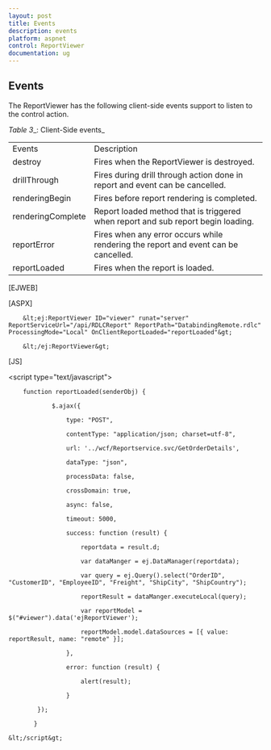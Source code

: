 ```yaml
---
layout: post
title: Events
description: events
platform: aspnet
control: ReportViewer
documentation: ug
---
```


## Events

The ReportViewer has the following client-side events support to listen to the control action.

_Table_ _3__: Client-Side events_

<table>
<tr>
<td>
Events</td><td>
Description</td></tr>
<tr>
<td>
destroy</td><td>
Fires when the ReportViewer is destroyed.</td></tr>
<tr>
<td>
drillThrough</td><td>
Fires during drill through action done in report and event can be cancelled.</td></tr>
<tr>
<td>
renderingBegin</td><td>
Fires before report rendering is completed.</td></tr>
<tr>
<td>
renderingComplete</td><td>
Report loaded method that is triggered when report and sub report begin loading.</td></tr>
<tr>
<td>
reportError</td><td>
Fires when any error occurs while rendering the report and event can be cancelled.</td></tr>
<tr>
<td>
reportLoaded</td><td>
Fires when the report is loaded.</td></tr>
</table>






[EJWEB]

[ASPX]

        &lt;ej:ReportViewer ID="viewer" runat="server" ReportServiceUrl="/api/RDLCReport" ReportPath="DatabindingRemote.rdlc" ProcessingMode="Local" OnClientReportLoaded="reportLoaded"&gt;

        &lt;/ej:ReportViewer&gt;

[JS]



&lt;script type="text/javascript"&gt;

        function reportLoaded(senderObj) {

                $.ajax({

                    type: "POST",

                    contentType: "application/json; charset=utf-8",

                    url: '../wcf/Reportservice.svc/GetOrderDetails',

                    dataType: "json",

                    processData: false, 

                    crossDomain: true,

                    async: false,

                    timeout: 5000,

                    success: function (result) {

                        reportdata = result.d;  

                        var dataManger = ej.DataManager(reportdata);

                        var query = ej.Query().select("OrderID", "CustomerID", "EmployeeID", "Freight", "ShipCity", "ShipCountry");

                        reportResult = dataManger.executeLocal(query);

                        var reportModel = $("#viewer").data('ejReportViewer');

                        reportModel.model.dataSources = [{ value: reportResult, name: "remote" }];

                    },

                    error: function (result) {

                        alert(result);

                    }

            });

           }

    &lt;/script&gt;











